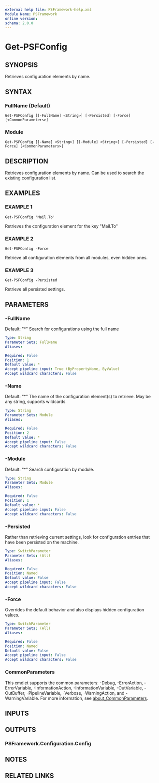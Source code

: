 ```yaml
---
external help file: PSFramework-help.xml
Module Name: PSFramework
online version:
schema: 2.0.0
---
```


# Get-PSFConfig

## SYNOPSIS
Retrieves configuration elements by name.

## SYNTAX

### FullName (Default)
```
Get-PSFConfig [[-FullName] <String>] [-Persisted] [-Force] [<CommonParameters>]
```

### Module
```
Get-PSFConfig [[-Name] <String>] [[-Module] <String>] [-Persisted] [-Force] [<CommonParameters>]
```

## DESCRIPTION
Retrieves configuration elements by name.
Can be used to search the existing configuration list.

## EXAMPLES

### EXAMPLE 1
```
Get-PSFConfig 'Mail.To'
```

Retrieves the configuration element for the key "Mail.To"

### EXAMPLE 2
```
Get-PSFConfig -Force
```

Retrieve all configuration elements from all modules, even hidden ones.

### EXAMPLE 3
```
Get-PSFConfig -Persisted
```

Retrieve all persisted settings.

## PARAMETERS

### -FullName
Default: "*"
Search for configurations using the full name

```yaml
Type: String
Parameter Sets: FullName
Aliases:

Required: False
Position: 1
Default value: *
Accept pipeline input: True (ByPropertyName, ByValue)
Accept wildcard characters: False
```

### -Name
Default: "*"
The name of the configuration element(s) to retrieve.
May be any string, supports wildcards.

```yaml
Type: String
Parameter Sets: Module
Aliases:

Required: False
Position: 2
Default value: *
Accept pipeline input: False
Accept wildcard characters: False
```

### -Module
Default: "*"
Search configuration by module.

```yaml
Type: String
Parameter Sets: Module
Aliases:

Required: False
Position: 1
Default value: *
Accept pipeline input: False
Accept wildcard characters: False
```

### -Persisted
Rather than retrieving current settings, look for configuration entries that have been persisted on the machine.

```yaml
Type: SwitchParameter
Parameter Sets: (All)
Aliases:

Required: False
Position: Named
Default value: False
Accept pipeline input: False
Accept wildcard characters: False
```

### -Force
Overrides the default behavior and also displays hidden configuration values.

```yaml
Type: SwitchParameter
Parameter Sets: (All)
Aliases:

Required: False
Position: Named
Default value: False
Accept pipeline input: False
Accept wildcard characters: False
```

### CommonParameters
This cmdlet supports the common parameters: -Debug, -ErrorAction, -ErrorVariable, -InformationAction, -InformationVariable, -OutVariable, -OutBuffer, -PipelineVariable, -Verbose, -WarningAction, and -WarningVariable. For more information, see [about_CommonParameters](http://go.microsoft.com/fwlink/?LinkID=113216).

## INPUTS

## OUTPUTS

### PSFramework.Configuration.Config
## NOTES

## RELATED LINKS
